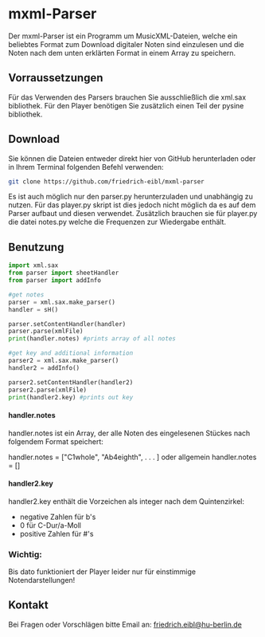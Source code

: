 # mxml-Parser

Der mxml-Parser ist ein Programm um MusicXML-Dateien, welche ein beliebtes Format zum Download digitaler Noten sind einzulesen und die Noten nach dem unten erklärten Format in einem Array zu speichern.


## Vorraussetzungen

Für das Verwenden des Parsers brauchen Sie ausschließlich die xml.sax bibliothek. Für den Player benötigen Sie zusätzlich einen Teil der pysine bibliothek.


## Download

Sie können die Dateien entweder direkt hier von GitHub herunterladen oder in Ihrem Terminal folgenden Befehl verwenden:

```bash
git clone https://github.com/friedrich-eibl/mxml-parser
```
Es ist auch möglich nur den parser.py herunterzuladen und unabhängig zu nutzen. Für das player.py skript ist dies jedoch nicht möglich da es auf dem Parser aufbaut und diesen verwendet. Zusätzlich brauchen sie für player.py die datei notes.py welche die Frequenzen zur Wiedergabe enthält.


## Benutzung

```python
import xml.sax
from parser import sheetHandler
from parser import addInfo 

#get notes
parser = xml.sax.make_parser()
handler = sH()

parser.setContentHandler(handler)
parser.parse(xmlFile)
print(handler.notes) #prints array of all notes

#get key and additional information
parser2 = xml.sax.make_parser()
handler2 = addInfo()

parser2.setContentHandler(handler2)
parser2.parse(xmlFile)
print(handler2.key) #prints out key
```
#### handler.notes
handler.notes ist ein Array, der alle Noten des eingelesenen Stückes nach folgendem Format speichert:

handler.notes = ["C1whole", "Ab4eighth", . . . ]  oder allgemein  handler.notes = [<step><octave><duration>]
#### handler2.key
handler2.key enthält die Vorzeichen als integer nach dem Quintenzirkel:

- negative Zahlen für b's
- 0 für C-Dur/a-Moll
- positive Zahlen für #'s 

### Wichtig:

Bis dato funktioniert der Player leider nur für einstimmige Notendarstellungen!

## Kontakt

Bei Fragen oder Vorschlägen bitte Email an: friedrich.eibl@hu-berlin.de 
